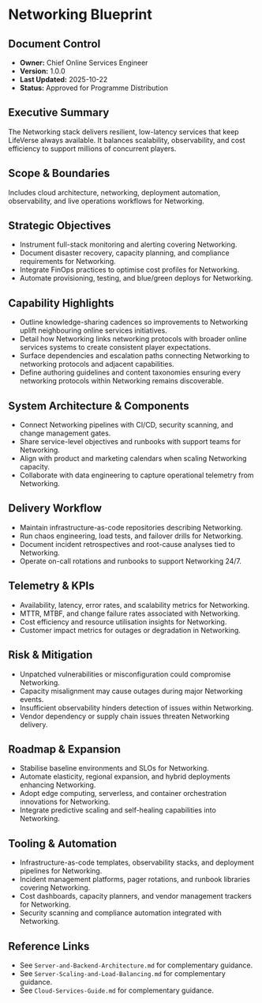 # Networking Blueprint
## Document Control
- **Owner:** Chief Online Services Engineer
- **Version:** 1.0.0
- **Last Updated:** 2025-10-22
- **Status:** Approved for Programme Distribution

## Executive Summary
The Networking stack delivers resilient, low-latency services that keep LifeVerse always available.
It balances scalability, observability, and cost efficiency to support millions of concurrent
players.

## Scope & Boundaries
Includes cloud architecture, networking, deployment automation, observability, and live operations
workflows for Networking.

## Strategic Objectives
- Instrument full-stack monitoring and alerting covering Networking.
- Document disaster recovery, capacity planning, and compliance requirements for Networking.
- Integrate FinOps practices to optimise cost profiles for Networking.
- Automate provisioning, testing, and blue/green deploys for Networking.

## Capability Highlights
- Outline knowledge-sharing cadences so improvements to Networking uplift neighbouring online services initiatives.
- Detail how Networking links networking protocols with broader online services systems to create consistent player expectations.
- Surface dependencies and escalation paths connecting Networking to networking protocols and adjacent capabilities.
- Define authoring guidelines and content taxonomies ensuring every networking protocols within Networking remains discoverable.

## System Architecture & Components
- Connect Networking pipelines with CI/CD, security scanning, and change management gates.
- Share service-level objectives and runbooks with support teams for Networking.
- Align with product and marketing calendars when scaling Networking capacity.
- Collaborate with data engineering to capture operational telemetry from Networking.

## Delivery Workflow
- Maintain infrastructure-as-code repositories describing Networking.
- Run chaos engineering, load tests, and failover drills for Networking.
- Document incident retrospectives and root-cause analyses tied to Networking.
- Operate on-call rotations and runbooks to support Networking 24/7.

## Telemetry & KPIs
- Availability, latency, error rates, and scalability metrics for Networking.
- MTTR, MTBF, and change failure rates associated with Networking.
- Cost efficiency and resource utilisation insights for Networking.
- Customer impact metrics for outages or degradation in Networking.

## Risk & Mitigation
- Unpatched vulnerabilities or misconfiguration could compromise Networking.
- Capacity misalignment may cause outages during major Networking events.
- Insufficient observability hinders detection of issues within Networking.
- Vendor dependency or supply chain issues threaten Networking delivery.

## Roadmap & Expansion
- Stabilise baseline environments and SLOs for Networking.
- Automate elasticity, regional expansion, and hybrid deployments enhancing Networking.
- Adopt edge computing, serverless, and container orchestration innovations for Networking.
- Integrate predictive scaling and self-healing capabilities into Networking.

## Tooling & Automation
- Infrastructure-as-code templates, observability stacks, and deployment pipelines for Networking.
- Incident management platforms, pager rotations, and runbook libraries covering Networking.
- Cost dashboards, capacity planners, and vendor management trackers for Networking.
- Security scanning and compliance automation integrated with Networking.

## Reference Links
- See `Server-and-Backend-Architecture.md` for complementary guidance.
- See `Server-Scaling-and-Load-Balancing.md` for complementary guidance.
- See `Cloud-Services-Guide.md` for complementary guidance.
